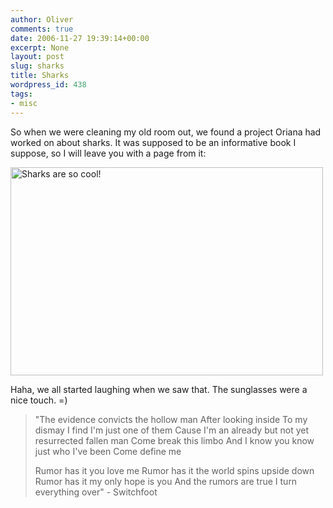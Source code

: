 ```yaml
---
author: Oliver
comments: true
date: 2006-11-27 19:39:14+00:00
excerpt: None
layout: post
slug: sharks
title: Sharks
wordpress_id: 438
tags:
- misc
---
```


So when we were cleaning my old room out, we found a project Oriana had worked on about sharks.  It was supposed to be an informative book I suppose, so I will leave you with a page from it:

<a href="http://www.flickr.com/photos/owiber/307476771/" title="Photo Sharing"><img src="http://static.flickr.com/105/307476771_8845179b5a.jpg" width="500" height="333" alt="Sharks are so cool!" /></a>

Haha, we all started laughing when we saw that.  The sunglasses were a nice touch. =)

<blockquote class="lyrics">"The evidence convicts the hollow man
After looking inside
To my dismay I find I'm just one of them
Cause I'm an already but not yet resurrected fallen man
Come break this limbo
And I know you know just who I've been
Come define me

Rumor has it you love me
Rumor has it the world spins upside down
Rumor has it my only hope is you
And the rumors are true
I turn everything over" - Switchfoot</blockquote>